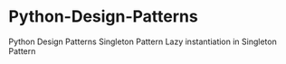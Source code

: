 # Python-Design-Patterns
Python Design Patterns
Singleton Pattern
Lazy instantiation in Singleton Pattern
